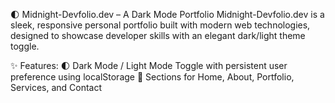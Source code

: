 🌓 Midnight-Devfolio.dev – A Dark Mode Portfolio
Midnight-Devfolio.dev is a sleek, responsive personal portfolio built with modern web technologies, designed to showcase developer skills with an elegant dark/light theme toggle. 

✨ Features:
🌓 Dark Mode / Light Mode Toggle with persistent user preference using localStorage
💼 Sections for Home, About, Portfolio, Services, and Contact

